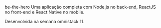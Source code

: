 be-the-hero
Uma aplicação completa com Node.js no back-end, ReactJS no front-end e React Native no mobile.

Desenvolvida na semana omnistack 11.
